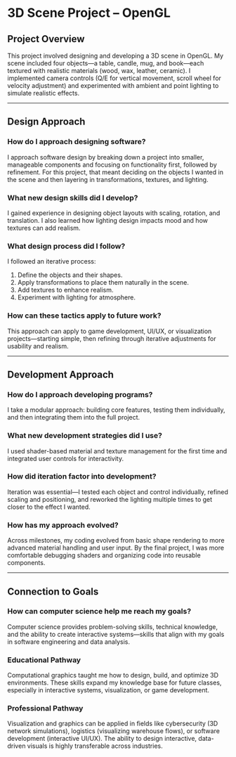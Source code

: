 
# 3D Scene Project – OpenGL  

## Project Overview  
This project involved designing and developing a 3D scene in OpenGL. My scene included four objects—a table, candle, mug, and book—each textured with realistic materials (wood, wax, leather, ceramic). I implemented camera controls (Q/E for vertical movement, scroll wheel for velocity adjustment) and experimented with ambient and point lighting to simulate realistic effects.  

---

## Design Approach  

### How do I approach designing software?  
I approach software design by breaking down a project into smaller, manageable components and focusing on functionality first, followed by refinement. For this project, that meant deciding on the objects I wanted in the scene and then layering in transformations, textures, and lighting.  

### What new design skills did I develop?  
I gained experience in designing object layouts with scaling, rotation, and translation. I also learned how lighting design impacts mood and how textures can add realism.  

### What design process did I follow?  
I followed an iterative process:  
1. Define the objects and their shapes.  
2. Apply transformations to place them naturally in the scene.  
3. Add textures to enhance realism.  
4. Experiment with lighting for atmosphere.  

### How can these tactics apply to future work?  
This approach can apply to game development, UI/UX, or visualization projects—starting simple, then refining through iterative adjustments for usability and realism.  

---

## Development Approach  

### How do I approach developing programs?  
I take a modular approach: building core features, testing them individually, and then integrating them into the full project.  

### What new development strategies did I use?  
I used shader-based material and texture management for the first time and integrated user controls for interactivity.  

### How did iteration factor into development?  
Iteration was essential—I tested each object and control individually, refined scaling and positioning, and reworked the lighting multiple times to get closer to the effect I wanted.  

### How has my approach evolved?  
Across milestones, my coding evolved from basic shape rendering to more advanced material handling and user input. By the final project, I was more comfortable debugging shaders and organizing code into reusable components.  

---

## Connection to Goals  

### How can computer science help me reach my goals?  
Computer science provides problem-solving skills, technical knowledge, and the ability to create interactive systems—skills that align with my goals in software engineering and data analysis.  

### Educational Pathway  
Computational graphics taught me how to design, build, and optimize 3D environments. These skills expand my knowledge base for future classes, especially in interactive systems, visualization, or game development.  

### Professional Pathway  
Visualization and graphics can be applied in fields like cybersecurity (3D network simulations), logistics (visualizing warehouse flows), or software development (interactive UI/UX). The ability to design interactive, data-driven visuals is highly transferable across industries.  
